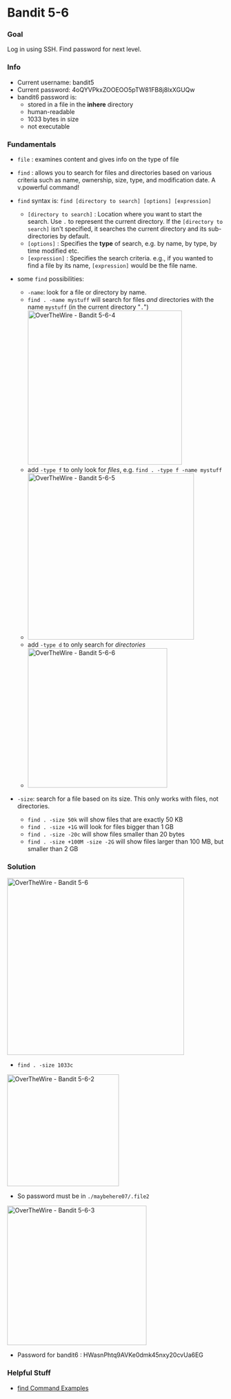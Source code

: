 # Bandit 5-6
### Goal
Log in using SSH. Find password for next level.

### Info
- Current username: bandit5
- Current password: 4oQYVPkxZOOEOO5pTW81FB8j8lxXGUQw
- bandit6 password is:
	- stored in a file in the **inhere** directory
	- human-readable
	- 1033 bytes in size
	- not executable

### Fundamentals
- `file` : examines content and gives info on the type of file
- `find` : allows you to search for files and directories based on various criteria such as name, ownership, size, type, and modification date. A v.powerful command!
- `find` syntax is: `find [directory to search] [options] [expression]`
	- `[directory to search]` : Location where you want to start the search. Use `.` to represent the current directory. If the `[directory to search]` isn't specified, it searches the current directory and its sub-directories by default.
	- `[options]` : Specifies the **type** of search, e.g. by name, by type, by time modified etc.
	- `[expression]` : Specifies the search criteria. e.g., if you wanted to find a file by its name, `[expression]` would be the file name.
- some `find` possibilities:
  - `-name`: look for a file or directory by name.
  - `find . -name mystuff` will search for files *and* directories with the name `mystuff` (in the current directory "`.`")
    <img width="357" alt="OverTheWire - Bandit 5-6-4" src="https://github.com/user-attachments/assets/500b2832-ddfa-45af-b63f-ebca6a3c5aa1" />
  - add `-type f` to only look for *files*, e.g. `find . -type f -name mystuff`
  - <img width="385" alt="OverTheWire - Bandit 5-6-5" src="https://github.com/user-attachments/assets/26e1712b-7560-45c4-a6c3-e18d01d523fa" />
  - add `-type d` to only search for *directories*
  - <img width="323" alt="OverTheWire - Bandit 5-6-6" src="https://github.com/user-attachments/assets/c6376ff8-bce7-446a-8efd-8b4a3ac63763" />

- `-size`: search for a file based on its size. This only works with files, not directories.
  - `find . -size 50k` will show files that are exactly 50 KB
  - `find . -size +1G` will look for files bigger than 1 GB
  - `find . -size -20c` will show files smaller than 20 bytes
  - `find . -size +100M -size -2G` will show files larger than 100 MB, but smaller than 2 GB


### Solution
<img width="410" alt="OverTheWire - Bandit 5-6" src="https://github.com/user-attachments/assets/cfca253c-8f4b-41c0-b0f1-b7ae0dca991a" />

- `find . -size 1033c`
<img width="259" alt="OverTheWire - Bandit 5-6-2" src="https://github.com/user-attachments/assets/02ba6919-4529-42ba-9404-a5fd1a6798bd" />

- So password must be in `./maybehere07/.file2`
<img width="323" alt="OverTheWire - Bandit 5-6-3" src="https://github.com/user-attachments/assets/88fbaf7a-5422-4f55-9a82-f55d6f301ca4" />

- Password for bandit6 : HWasnPhtq9AVKe0dmk45nxy20cvUa6EG
### Helpful Stuff
- [find Command Examples](https://linuxhandbook.com/find-command-examples/)
